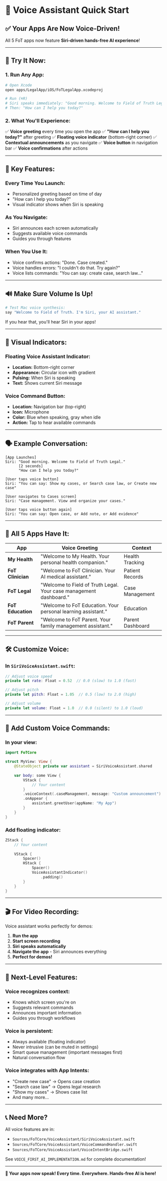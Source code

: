 # 🎤 Voice Assistant Quick Start

## ✅ **Your Apps Are Now Voice-Driven!**

All 5 FoT apps now feature **Siri-driven hands-free AI experience**!

---

## 🚀 **Try It Now:**

### **1. Run Any App:**
```bash
# Open Xcode
open apps/LegalApp/iOS/FoTLegalApp.xcodeproj

# Run (⌘R)
# Siri speaks immediately: "Good morning. Welcome to Field of Truth Legal."
# Then: "How can I help you today?"
```

### **2. What You'll Experience:**

✅ **Voice greeting** every time you open the app
✅ **"How can I help you today?"** after greeting
✅ **Floating voice indicator** (bottom-right corner)
✅ **Contextual announcements** as you navigate
✅ **Voice button** in navigation bar
✅ **Voice confirmations** after actions

---

## 🎯 **Key Features:**

### **Every Time You Launch:**
- Personalized greeting based on time of day
- "How can I help you today?"
- Visual indicator shows when Siri is speaking

### **As You Navigate:**
- Siri announces each screen automatically
- Suggests available voice commands
- Guides you through features

### **When You Use It:**
- Voice confirms actions: "Done. Case created."
- Voice handles errors: "I couldn't do that. Try again?"
- Voice lists commands: "You can say: create case, search law..."

---

## 🔊 **Make Sure Volume Is Up!**

```bash
# Test Mac voice synthesis:
say "Welcome to Field of Truth. I'm Siri, your AI assistant."
```

If you hear that, you'll hear Siri in your apps!

---

## 📱 **Visual Indicators:**

### **Floating Voice Assistant Indicator:**
- **Location:** Bottom-right corner
- **Appearance:** Circular icon with gradient
- **Pulsing:** When Siri is speaking
- **Text:** Shows current Siri message

### **Voice Command Button:**
- **Location:** Navigation bar (top-right)
- **Icon:** Microphone
- **Color:** Blue when speaking, gray when idle
- **Action:** Tap to hear available commands

---

## 🗣️ **Example Conversation:**

```
[App Launches]
Siri: "Good morning. Welcome to Field of Truth Legal."
      [2 seconds]
      "How can I help you today?"

[User taps voice button]
Siri: "You can say: Show my cases, or Search case law, or Create new case"

[User navigates to Cases screen]
Siri: "Case management. View and organize your cases."

[User taps voice button again]
Siri: "You can say: Open case, or Add note, or Add evidence"
```

---

## 🎨 **All 5 Apps Have It:**

| App | Voice Greeting | Context |
|-----|---------------|---------|
| **My Health** | "Welcome to My Health. Your personal health companion." | Health Tracking |
| **FoT Clinician** | "Welcome to FoT Clinician. Your AI medical assistant." | Patient Records |
| **FoT Legal** | "Welcome to Field of Truth Legal. Your case management dashboard." | Case Management |
| **FoT Education** | "Welcome to FoT Education. Your personal learning assistant." | Education |
| **FoT Parent** | "Welcome to FoT Parent. Your family management assistant." | Parent Dashboard |

---

## 🛠️ **Customize Voice:**

### **In `SiriVoiceAssistant.swift`:**

```swift
// Adjust voice speed
private let rate: Float = 0.52  // 0.0 (slow) to 1.0 (fast)

// Adjust pitch
private let pitch: Float = 1.05  // 0.5 (low) to 2.0 (high)

// Adjust volume
private let volume: Float = 1.0  // 0.0 (silent) to 1.0 (loud)
```

---

## 🔧 **Add Custom Voice Commands:**

### **In your view:**

```swift
import FoTCore

struct MyView: View {
    @StateObject private var assistant = SiriVoiceAssistant.shared
    
    var body: some View {
        VStack {
            // Your content
        }
        .voiceContext(.caseManagement, message: "Custom announcement")
        .onAppear {
            assistant.greetUser(appName: "My App")
        }
    }
}
```

### **Add floating indicator:**

```swift
ZStack {
    // Your content
    
    VStack {
        Spacer()
        HStack {
            Spacer()
            VoiceAssistantIndicator()
                .padding()
        }
    }
}
```

---

## 🎬 **For Video Recording:**

Voice assistant works perfectly for demos:

1. **Run the app**
2. **Start screen recording**
3. **Siri speaks automatically**
4. **Navigate the app** - Siri announces everything
5. **Perfect for demos!**

---

## 🌟 **Next-Level Features:**

### **Voice recognizes context:**
- Knows which screen you're on
- Suggests relevant commands
- Announces important information
- Guides you through workflows

### **Voice is persistent:**
- Always available (floating indicator)
- Never intrusive (can be muted in settings)
- Smart queue management (important messages first)
- Natural conversation flow

### **Voice integrates with App Intents:**
- "Create new case" → Opens case creation
- "Search case law" → Opens legal research
- "Show my cases" → Shows case list
- And many more...

---

## 📞 **Need More?**

All voice features are in:
- `Sources/FoTCore/VoiceAssistant/SiriVoiceAssistant.swift`
- `Sources/FoTCore/VoiceAssistant/VoiceCommandHandler.swift`
- `Sources/FoTCore/VoiceAssistant/VoiceIntentBridge.swift`

See `VOICE_FIRST_AI_IMPLEMENTATION.md` for complete documentation!

---

**🎤 Your apps now speak! Every time. Everywhere. Hands-free AI is here!**

